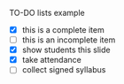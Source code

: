 
TO-DO lists example
- [x] this is a complete item
- [ ] this is an incomplete item
- [x] show students this slide
- [x] take attendance
- [ ] collect signed syllabus
